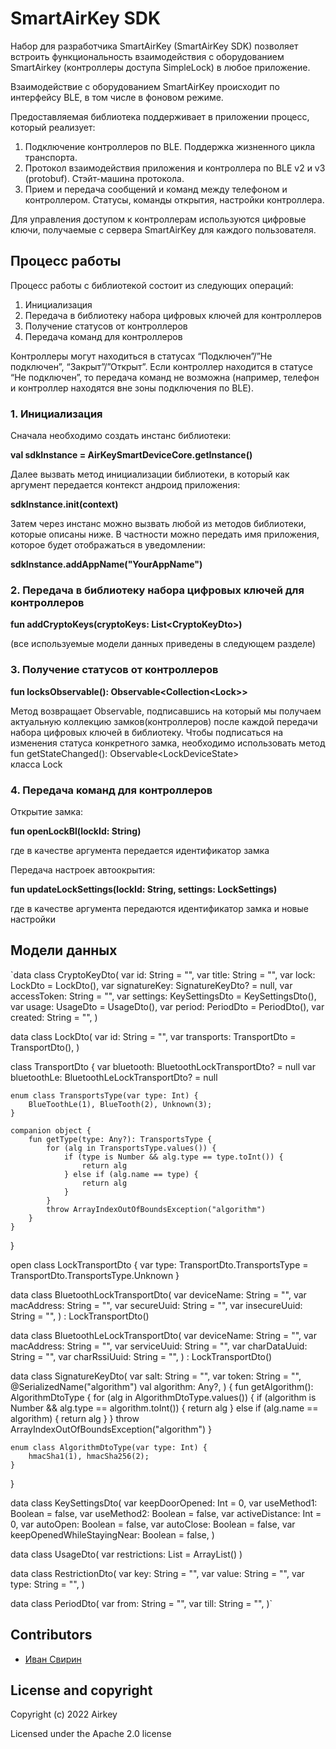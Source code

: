 # SmartAirKey SDK

Набор для разработчика SmartAirKey (SmartAirKey SDK) позволяет встроить функциональность взаимодействия с оборудованием SmartAirkey (контроллеры доступа SimpleLock)  в любое приложение.

Взаимодействие с оборудованием SmartAirKey происходит по интерфейсу BLE, в том числе в фоновом режиме.

Предоставляемая библиотека поддерживает в приложении процесс, который реализует:
1. Подключение контроллеров по BLЕ. Поддержка жизненного цикла транспорта.
2. Протокол взаимодействия приложения и контроллера по BLE v2 и v3 (protobuf). Стэйт-машина протокола.
3. Прием и передача сообщений и команд между телефоном и контроллером. Статусы, команды открытия, настройки контроллера.

Для управления доступом к контроллерам используются цифровые ключи, получаемые с сервера SmartAirKey для каждого пользователя.


## Процесс работы

Процесс работы с библиотекой состоит из следующих операций:
1. Инициализация 
2. Передача в библиотеку набора цифровых ключей для контроллеров
3. Получение статусов от контроллеров
4. Передача команд для контроллеров

Контроллеры могут находиться в статусах “Подключен”/”Не подключен”, “Закрыт”/”Открыт”. Если контроллер находится в статусе “Не подключен”, то передача команд не возможна (например, телефон и контроллер находятся вне зоны подключения по BLE).

### 1. Инициализация

Сначала необходимо создать инстанс библиотеки:  

**val sdkInstance = AirKeySmartDeviceCore.getInstance()**

Далее вызвать метод инициализации библиотеки, в который как аргумент передается контекст андроид приложения:  

**sdkInstance.init(context)**

Затем через инстанс можно вызвать любой из методов библиотеки, которые описаны ниже. В частности можно передать
имя приложения, которое будет отображаться в уведомлении:  

**sdkInstance.addAppName("YourAppName")**

### 2. Передача в библиотеку набора цифровых ключей для контроллеров

**fun addCryptoKeys(cryptoKeys: List\<CryptoKeyDto>)**

(все используемые модели данных приведены в следующем разделе)

### 3. Получение статусов от контроллеров

**fun locksObservable(): Observable\<Collection\<Lock>>**

Метод возвращает Observable, подписавшись на который мы получаем актуальную  коллекцию замков(контроллеров) 
после каждой передачи набора цифровых ключей в библиотеку. Чтобы подписаться на изменения статуса конкретного замка,
необходимо использовать метод  
fun getStateChanged(): Observable\<LockDeviceState>  
класса Lock
    
### 4. Передача команд для контроллеров

Открытие замка:
    
**fun openLockBl(lockId: String)**

где в качестве аргумента передается идентификатор замка  


Передача настроек автоокрытия:
    
**fun updateLockSettings(lockId: String, settings: LockSettings)**

где в качестве аргумента передаются идентификатор замка и новые настройки

## Модели данных

`data class CryptoKeyDto(
    var id: String = "",
    var title: String = "",
    var lock: LockDto = LockDto(),
    var signatureKey: SignatureKeyDto? = null,
    var accessToken: String = "",
    var settings: KeySettingsDto = KeySettingsDto(),
    var usage: UsageDto = UsageDto(),
    var period: PeriodDto = PeriodDto(),
    var created: String = "",
)

data class LockDto(
    var id: String = "",
    var transports: TransportDto = TransportDto(),
)

class TransportDto {
    var bluetooth: BluetoothLockTransportDto? = null
    var bluetoothLe: BluetoothLeLockTransportDto? = null

    enum class TransportsType(var type: Int) {
        BlueToothLe(1), BlueTooth(2), Unknown(3);
    }

    companion object {
        fun getType(type: Any?): TransportsType {
            for (alg in TransportsType.values()) {
                if (type is Number && alg.type == type.toInt()) {
                    return alg
                } else if (alg.name == type) {
                    return alg
                }
            }
            throw ArrayIndexOutOfBoundsException("algorithm")
        }
    }
}

open class LockTransportDto {
    var type: TransportDto.TransportsType = TransportDto.TransportsType.Unknown
}

data class BluetoothLockTransportDto(
    var deviceName: String = "",
    var macAddress: String = "",
    var secureUuid: String = "",
    var insecureUuid: String = "",
) : LockTransportDto()

data class BluetoothLeLockTransportDto(
    var deviceName: String = "",
    var macAddress: String = "",
    var serviceUuid: String = "",
    var charDataUuid: String = "",
    var charRssiUuid: String = "",
) : LockTransportDto()

data class SignatureKeyDto(
    var salt: String = "",
    var token: String = "",
    @SerializedName("algorithm")
    val algorithm: Any?,
) {
    fun getAlgorithm(): AlgorithmDtoType {
        for (alg in AlgorithmDtoType.values()) {
            if (algorithm is Number && alg.type == algorithm.toInt()) {
                return alg
            } else if (alg.name == algorithm) {
                return alg
            }
        }
        throw ArrayIndexOutOfBoundsException("algorithm")
    }

    enum class AlgorithmDtoType(var type: Int) {
        hmacSha1(1), hmacSha256(2);
    }
}

data class KeySettingsDto(
    var keepDoorOpened: Int = 0,
    var useMethod1: Boolean = false,
    var useMethod2: Boolean = false,
    var activeDistance: Int = 0,
    var autoOpen: Boolean = false,
    var autoClose: Boolean = false,
    var keepOpenedWhileStayingNear: Boolean = false,
)

data class UsageDto(
    var restrictions: List<RestrictionDto> = ArrayList<RestrictionDto>()
)

data class RestrictionDto(
    var key: String = "",
    var value: String = "",
    var type: String = "",
)

data class PeriodDto(
    var from: String = "",
    var till: String = "",
)`

## Contributors

- [Иван Свирин]()


## License and copyright
Copyright (c) 2022 Airkey

Licensed under the Apache 2.0 license
